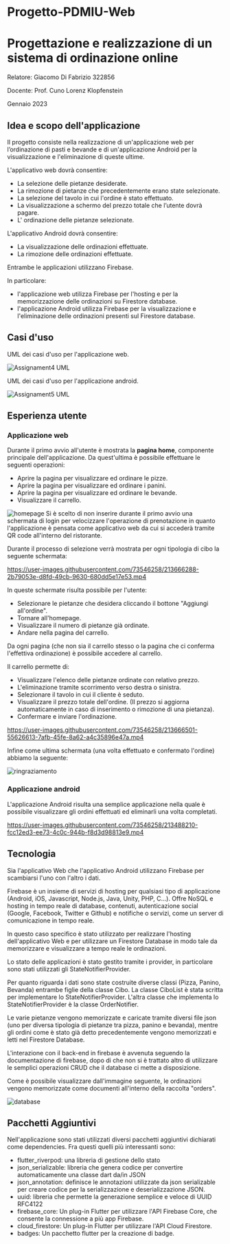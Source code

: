 # Progetto-PDMIU-Web
# Progettazione e realizzazione di un sistema di ordinazione online
Relatore: Giacomo Di Fabrizio 322856 

Docente: Prof. Cuno Lorenz Klopfenstein

Gennaio 2023
## Idea e scopo dell'applicazione
Il progetto consiste nella realizzazione di un'applicazione web per l’ordinazione di pasti e bevande e di un'applicazione Android per la visualizzazione e l'eliminazione di queste ultime.

L'applicativo web dovrà consentire:
* La selezione delle pietanze desiderate.
* La rimozione di pietanze che precedentemente erano state selezionate.
* La selezione del tavolo in cui l'ordine è stato effettuato.
* La visualizzazione a schermo del prezzo totale che l’utente dovrà pagare.
* L' ordinazione delle pietanze selezionate. 


L'applicativo Android dovrà consentire:
* La visualizzazione delle ordinazioni effettuate.
* La rimozione delle ordinazioni effettuate.


Entrambe le applicazioni utilizzano Firebase. 

In particolare:
* l'applicazione web utilizza Firebase per l'hosting e per la memorizzazione delle ordinazioni su Firestore database.
* l'applicazione Android utilizza Firebase per la visualizzazione e l'eliminazione delle ordinazioni presenti sul Firestore database.
## Casi d'uso
UML dei casi d'uso per l'applicazione web.

![Assignament4 UML](https://user-images.githubusercontent.com/73546258/213475955-7d574101-f2b5-44a1-b124-5ea9cb1b506a.png)

UML dei casi d'uso per l'applicazione android.

![Assignament5 UML](https://user-images.githubusercontent.com/73546258/213476112-51bab689-3087-4398-b737-04e9a7d58a5d.png)

## Esperienza utente
### Applicazione web
Durante il primo avvio all'utente è mostrata la **pagina home**, componente principale dell'applicazione. Da quest'ultima è possibile effettuare le seguenti operazioni:
* Aprire la pagina per visualizzare ed ordinare le pizze.
* Aprire la pagina per visualizzare ed ordinare i panini.
* Aprire la pagina per visualizzare ed ordinare le bevande.
* Visualizzare il carrello.

![homepage](https://user-images.githubusercontent.com/73546258/213477251-98c44616-2ae6-4c63-91f2-bfa54e97566c.png)
Si è scelto di non inserire durante il primo avvio una schermata di login per velocizzare l'operazione di prenotazione in quanto l'applicazione è pensata come applicativo web da cui si accederà tramite QR code all'interno del ristorante.

Durante il processo di selezione verrà mostrata per ogni tipologia di cibo la seguente schermata:



https://user-images.githubusercontent.com/73546258/213666288-2b79053e-d8fd-49cb-9630-680dd5e17e53.mp4



In queste schermate risulta possibile per l'utente:
* Selezionare le pietanze che desidera cliccando il bottone "Aggiungi all'ordine".
* Tornare all'homepage.
* Visualizzare il numero di pietanze già ordinate.
* Andare nella pagina del carrello. 

Da ogni pagina (che non sia il carrello stesso o la pagina che ci conferma l'effettiva ordinazione) è possibile accedere al carrello.

Il carrello permette di:
* Visualizzare l'elenco delle pietanze ordinate con relativo prezzo.
* L'eliminazione tramite scorrimento verso destra o sinistra.
* Selezionare il tavolo in cui il cliente è seduto.
* Visualizzare il prezzo totale dell'ordine. (Il prezzo si aggiorna automaticamente in caso di inserimento o rimozione di una pietanza).
* Confermare e inviare l'ordinazione.





https://user-images.githubusercontent.com/73546258/213666501-55626613-7afb-45fe-8a62-a4c35896e47a.mp4




Infine come ultima schermata (una volta effettuato e confermato l'ordine) abbiamo la seguente:

![ringraziamento](https://user-images.githubusercontent.com/73546258/213482756-61fba753-82f9-433e-bd93-88b67f2351bb.PNG)

### Applicazione android
L'applicazione Android risulta una semplice applicazione nella quale è possibile visualizzare gli ordini effettuati ed eliminarli una volta completati.


https://user-images.githubusercontent.com/73546258/213488210-fcc12ed3-ee73-4c0c-944b-f8d3d98813e9.mp4

## Tecnologia
Sia l'applicativo Web che l'applicativo Android utilizzano Firebase per scambiarsi l'uno con l'altro i dati.

Firebase è un insieme di servizi di hosting per qualsiasi tipo di applicazione (Android, iOS, Javascript, Node.js, Java, Unity, PHP, C...). Offre NoSQL e hosting in tempo reale di database, contenuti, autenticazione social (Google, Facebook, Twitter e Github) e notifiche o servizi, come un server di comunicazione in tempo reale.

In questo caso specifico è stato utilizzato per realizzare l'hosting dell'applicativo Web e per utilizzare un Firestore Database in modo tale da memorizzare e visualizzare a tempo reale le ordinazioni.

Lo stato delle applicazioni è stato gestito tramite i provider, in particolare sono stati utilizzati gli StateNotifierProvider.

Per quanto riguarda i dati sono state costruite diverse classi (Pizza, Panino, Bevanda) entrambe figlie della classe Cibo. La classe CiboList è stata scritta per implementare lo StateNotifierProvider. L'altra classe che implementa lo StateNotifierProvider è la classe OrderNotifier.

Le varie pietanze vengono memorizzate e caricate tramite diversi file json (uno per diversa tipologia di pietanze tra pizza, panino e bevanda), mentre gli ordini come è stato già detto precedentemente vengono memorizzati e letti nel Firestore Database.

L'interazione con il back-end in firebase è avvenuta seguendo la documentazione di firebase, dopo di che non si è trattato altro di utilizzare le semplici operazioni CRUD che il database ci mette a disposizione.

Come è possibile visualizzare dall'immagine seguente, le ordinazioni vengono memorizzate come documenti all'interno della raccolta "orders".

![database](https://user-images.githubusercontent.com/73546258/213489021-48ec0bfe-1151-4444-b5df-cd0534800106.png)


## Pacchetti Aggiuntivi
Nell'applicazione sono stati utilizzati diversi pacchetti aggiuntivi dichiarati come dependencies. Fra questi quelli più interessanti sono:
* flutter_riverpod: una libreria di gestione dello stato
* json_serializable: libreria che genera codice per convertire automaticamente una classe dart da/in JSON
* json_annotation: definisce le annotazioni utilizzate da json serializable per creare codice per la serializzazione e deserializzazione JSON.
* uuid: libreria che permette la generazione semplice e veloce di UUID RFC4122
* firebase_core: Un plug-in Flutter per utilizzare l'API Firebase Core, che consente la connessione a più app Firebase.
* cloud_firestore: Un plug-in Flutter per utilizzare l'API Cloud Firestore.
* badges: Un pacchetto flutter per la creazione di badge.
